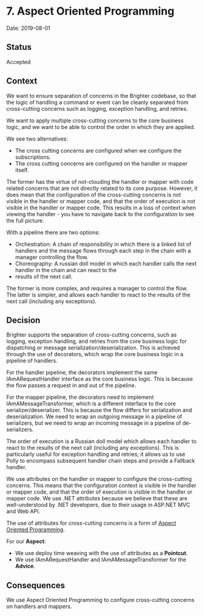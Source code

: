 # 7. Aspect Oriented Programming

Date: 2019-08-01

## Status

Accepted

## Context

We want to ensure separation of concerns in the Brighter codebase, so that the logic of handling a command or event can 
be cleanly separated from cross-cutting concerns such as logging, exception handling, and retries.

We want to apply multiple cross-cutting concerns to the core business logic, and we want to be able to control the order 
in which they are applied.

We see two alternatives:

* The cross cutting concerns are configured when we configure the subscriptions.
* The cross cutting concerns are configured on the handler or mapper itself.

The former has the virtue of not-clouding the handler or mapper with code related concerns that are not directly related 
to its core purpose. However, it does mean that the configuration of the cross-cutting concerns is not visible in the 
handler or mapper code, and that the order of execution is not visible in the handler or mapper code. This results
in a loss of context when viewing the handler - you have to navigate back to the configuration to see the full picture.

With a pipeline there are two options:

* Orchestration: A chain of responsibility in which there is a linked list of handlers and the message flows through each step in the 
  chain with a manager controlling the flow.
* Choreography: A russian doll model in which each handler calls the next handler in the chain and can react to the 
* results of the next call.

The former is more complex, and requires a manager to control the flow. The latter is simpler, and allows each handler
to react to the results of the next call (including any exceptions).

## Decision

Brighter supports the separation of cross-cutting concerns, such as logging, exception handling, and retries from the
core business logic for dispatching or message serialization/deserialization. This is achieved through the use of
decorators, which wrap the core business logic in a pipeline of handlers.

For the handler pipeline, the decorators implement the same IAmARequestHandler interface as the core business logic. This
is because the flow passes a request in and out of the pipeline.

For the mapper pipeline, the decorators need to implement IAmAMessageTransformer, which is a different interface to the
core serializer/deserializer. This is because the flow differs for serialization and deserialization. We need to wrap
an outgoing message in a pipeline of serializers, but we need to wrap an incoming message in a pipeline of de-serializers.

The order of execution is a Russian doll model which allows each handler to react to the results of the next call (including any exceptions). This is particularly useful for exception handling and retries; it allows us to use Polly to encompass subsequent handler chain steps and provide a Fallback handler.

We use attributes on the handler or mapper to configure the cross-cutting concerns. This means that the configuration
context is visible in the handler or mapper code, and that the order of execution is visible in the handler or mapper code. 
We use .NET attributes because we believe that these are well-understood by .NET developers, due to their usage in 
ASP.NET MVC and Web API.

The use of attributes for cross-cutting concerns is a form of [Aspect Oriented Programming](https://en.wikipedia.org/wiki/Aspect-oriented_programming).

For our **Aspect**:

* We use deploy time weaving with the use of attributes as a **Pointcut**.
* We use IAmARequestHandler and IAmAMessageTransformer for the **Advice**.

## Consequences

We use Aspect Oriented Programming to configure cross-cutting concerns on handlers and mappers.
